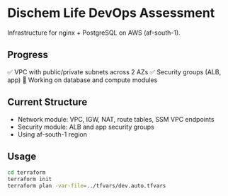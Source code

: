 # Dischem Life DevOps Assessment

Infrastructure for nginx + PostgreSQL on AWS (af-south-1).

## Progress

✅ VPC with public/private subnets across 2 AZs
✅ Security groups (ALB, app)
🚧 Working on database and compute modules

## Current Structure

- Network module: VPC, IGW, NAT, route tables, SSM VPC endpoints
- Security module: ALB and app security groups
- Using af-south-1 region

## Usage

```bash
cd terraform
terraform init
terraform plan -var-file=../tfvars/dev.auto.tfvars